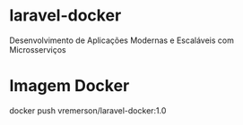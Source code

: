 # laravel-docker
Desenvolvimento de Aplicações Modernas e Escaláveis com Microsserviços

# Imagem Docker
docker push vremerson/laravel-docker:1.0
